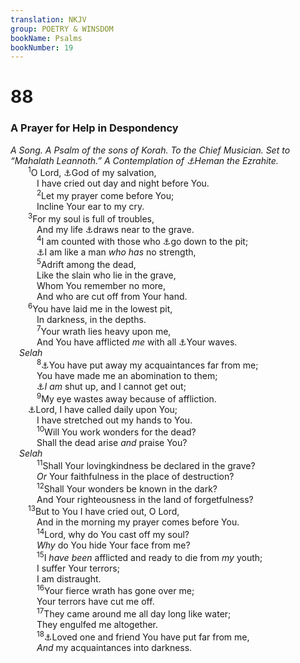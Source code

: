 ```yaml
---
translation: NKJV
group: POETRY & WINSDOM
bookName: Psalms 
bookNumber: 19
---
```


<div class="title"><h1>88</h1><h3>A Prayer for Help in Despondency</h3><i>A Song. A Psalm of the sons of Korah. To the Chief Musician. Set to “Mahalath Leannoth.” A Contemplation of <a data-toggle="tooltip" data-placement="bottom" title="1 Kin. 4:31; 1 Chr. 2:6">⚓</a>Heman the Ezrahite.</i></div>
<span class="verse thi_88_1">  <sup>1</sup>O Lord, <a data-toggle="tooltip" data-placement="bottom" title="Ps. 27:9; (Luke 18:7)">⚓</a>God of my salvation,<br/>   I have cried out day and night before You.<br/></span>
<span class="verse thi_88_2">   <sup>2</sup>Let my prayer come before You;<br/>   Incline Your ear to my cry.<br/></span>
<span class="verse thi_88_3">  <sup>3</sup>For my soul is full of troubles,<br/>   And my life <a data-toggle="tooltip" data-placement="bottom" title="Ps. 107:18">⚓</a>draws near to the grave.<br/></span>
<span class="verse thi_88_4">   <sup>4</sup>I am counted with those who <a data-toggle="tooltip" data-placement="bottom" title="(Ps. 28:1)">⚓</a>go down to the pit;<br/>   <a data-toggle="tooltip" data-placement="bottom" title="Ps. 31:12">⚓</a>I am like a man <i>who</i> <i>has</i> no strength,<br/></span>
<span class="verse thi_88_5">   <sup>5</sup>Adrift among the dead,<br/>   Like the slain who lie in the grave,<br/>   Whom You remember no more,<br/>   And who are cut off from Your hand.<br/></span>
<span class="verse thi_88_6">  <sup>6</sup>You have laid me in the lowest pit,<br/>   In darkness, in the depths.<br/></span>
<span class="verse thi_88_7">   <sup>7</sup>Your wrath lies heavy upon me,<br/>   And You have afflicted <i>me</i> with all <a data-toggle="tooltip" data-placement="bottom" title="Ps. 42:7">⚓</a>Your waves.<br/> <i>Selah</i><br/></span>
<span class="verse thi_88_8">   <sup>8</sup><a data-toggle="tooltip" data-placement="bottom" title="Job 19:13, 19; Ps. 31:11; 142:4">⚓</a>You have put away my acquaintances far from me;<br/>   You have made me an abomination to them;<br/>   <a data-toggle="tooltip" data-placement="bottom" title="Lam. 3:7">⚓</a><i>I</i> <i>am</i> shut up, and I cannot get out;<br/></span>
<span class="verse thi_88_9">   <sup>9</sup>My eye wastes away because of affliction.<br/>  <a data-toggle="tooltip" data-placement="bottom" title="Ps. 86:3">⚓</a>Lord, I have called daily upon You;<br/>   I have stretched out my hands to You.<br/></span>
<span class="verse thi_88_10">   <sup>10</sup>Will You work wonders for the dead?<br/>   Shall the dead arise <i>and</i> praise You?<br/> <i>Selah</i><br/></span>
<span class="verse thi_88_11">   <sup>11</sup>Shall Your lovingkindness be declared in the grave?<br/>   <i>Or</i> Your faithfulness in the place of destruction?<br/></span>
<span class="verse thi_88_12">   <sup>12</sup>Shall Your wonders be known in the dark?<br/>   And Your righteousness in the land of forgetfulness?<br/></span>
<span class="verse thi_88_13">  <sup>13</sup>But to You I have cried out, O Lord,<br/>   And in the morning my prayer comes before You.<br/></span>
<span class="verse thi_88_14">   <sup>14</sup>Lord, why do You cast off my soul?<br/>   <i>Why</i> do You hide Your face from me?<br/></span>
<span class="verse thi_88_15">   <sup>15</sup>I <i>have</i> <i>been</i> afflicted and ready to die from <i>my</i> youth;<br/>   I suffer Your terrors;<br/>   I am distraught.<br/></span>
<span class="verse thi_88_16">   <sup>16</sup>Your fierce wrath has gone over me;<br/>   Your terrors have cut me off.<br/></span>
<span class="verse thi_88_17">   <sup>17</sup>They came around me all day long like water;<br/>   They engulfed me altogether.<br/></span>
<span class="verse thi_88_18">   <sup>18</sup><a data-toggle="tooltip" data-placement="bottom" title="Job 19:13; Ps. 31:11; 38:11">⚓</a>Loved one and friend You have put far from me,<br/>   <i>And</i> my acquaintances into darkness.<br/></span>
